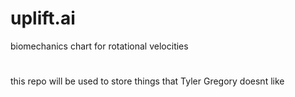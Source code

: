 # uplift.ai
biomechanics chart for rotational velocities
#
this repo will be used to store things that Tyler Gregory doesnt like
